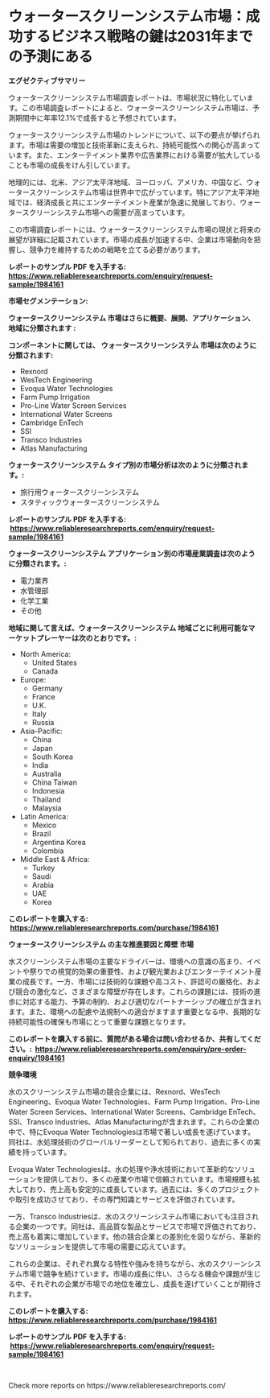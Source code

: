 <p><h1>ウォータースクリーンシステム市場：成功するビジネス戦略の鍵は2031年までの予測にある</h1></p><p><strong>エグゼクティブサマリー</strong></p>
<p><p>ウォータースクリーンシステム市場調査レポートは、市場状況に特化しています。この市場調査レポートによると、ウォータースクリーンシステム市場は、予測期間中に年率12.1%で成長すると予想されています。</p><p>ウォータースクリーンシステム市場のトレンドについて、以下の要点が挙げられます。市場は需要の増加と技術革新に支えられ、持続可能性への関心が高まっています。また、エンターテイメント業界や広告業界における需要が拡大していることも市場の成長をけん引しています。</p><p>地理的には、北米、アジア太平洋地域、ヨーロッパ、アメリカ、中国など、ウォータースクリーンシステム市場は世界中で広がっています。特にアジア太平洋地域では、経済成長と共にエンターテイメント産業が急速に発展しており、ウォータースクリーンシステム市場への需要が高まっています。</p><p>この市場調査レポートには、ウォータースクリーンシステム市場の現状と将来の展望が詳細に記載されています。市場の成長が加速する中、企業は市場動向を把握し、競争力を維持するための戦略を立てる必要があります。</p></p>
<p><strong>レポートのサンプル PDF を入手する: <a href="https://www.reliableresearchreports.com/enquiry/request-sample/1984161">https://www.reliableresearchreports.com/enquiry/request-sample/1984161</a></strong></p>
<p><strong>市場セグメンテーション:</strong></p>
<p><strong> ウォータースクリーンシステム 市場はさらに概要、展開、アプリケーション、地域に分類されます :</strong></p>
<p><strong>コンポーネントに関しては、 ウォータースクリーンシステム 市場は次のように分類されます: &nbsp;</strong></p>
<p><ul><li>Rexnord</li><li>WesTech Engineering</li><li>Evoqua Water Technologies</li><li>Farm Pump Irrigation</li><li>Pro-Line Water Screen Services</li><li>International Water Screens</li><li>Cambridge EnTech</li><li>SSI</li><li>Transco Industries</li><li>Atlas Manufacturing</li></ul></p>
<p><strong> ウォータースクリーンシステム タイプ別の市場分析は次のように分類されます。:</strong></p>
<p><ul><li>旅行用ウォータースクリーンシステム</li><li>スタティックウォータースクリーンシステム</li></ul></p>
<p><strong>レポートのサンプル PDF を入手する: &nbsp;<a href="https://www.reliableresearchreports.com/enquiry/request-sample/1984161">https://www.reliableresearchreports.com/enquiry/request-sample/1984161</a></strong></p>
<p><strong> ウォータースクリーンシステム アプリケーション別の市場産業調査は次のように分類されます。:</strong></p>
<p><ul><li>電力業界</li><li>水管理部</li><li>化学工業</li><li>その他</li></ul></p>
<p><strong>地域に関して言えば、ウォータースクリーンシステム 地域ごとに利用可能なマーケットプレーヤーは次のとおりです。:</strong></p>
<p><ul>
    <li>
        North America:
        <ul>
            <li>United States</li>
            <li>Canada</li>
        </ul>
    </li>
    <li>
        Europe:
        <ul>
            <li>Germany</li>
            <li>France</li>
            <li>U.K.</li>
            <li>Italy</li>
            <li>Russia</li>
        </ul>
    </li>
    <li>
        Asia-Pacific:
        <ul>
            <li>China</li>
            <li>Japan</li>
            <li>South Korea</li>
            <li>India</li>
            <li>Australia</li>
            <li>China Taiwan</li>
            <li>Indonesia</li>
            <li>Thailand</li>
            <li>Malaysia</li>
        </ul>
    </li>
    <li>
        Latin America:
        <ul>
            <li>Mexico</li>
            <li>Brazil</li>
            <li>Argentina Korea</li>
            <li>Colombia</li>
        </ul>
    </li>
    <li>
        Middle East & Africa:
        <ul>
            <li>Turkey</li>
            <li>Saudi</li>
            <li>Arabia</li>
            <li>UAE</li>
            <li>Korea</li>
        </ul>
    </li>
    </ul></p>
<p><strong>このレポートを購入する: &nbsp;<a href="https://www.reliableresearchreports.com/purchase/1984161">https://www.reliableresearchreports.com/purchase/1984161</a></strong></p>
<p><strong>ウォータースクリーンシステム の主な推進要因と障壁 市場</strong></p>
<p><p>水スクリーンシステム市場の主要なドライバーは、環境への意識の高まり、イベントや祭りでの視覚的効果の重要性、および観光業およびエンターテイメント産業の成長です。一方、市場には技術的な課題や高コスト、許認可の厳格化、および競合の激化など、さまざまな障壁が存在します。これらの課題には、技術の進歩に対応する能力、予算の制約、および適切なパートナーシップの確立が含まれます。また、環境への配慮や法規制への適合がますます重要となる中、長期的な持続可能性の確保も市場にとって重要な課題となります。</p></p>
<p><strong>このレポートを購入する前に、質問がある場合は問い合わせるか、共有してください。:&nbsp; <a href="https://www.reliableresearchreports.com/enquiry/pre-order-enquiry/1984161">https://www.reliableresearchreports.com/enquiry/pre-order-enquiry/1984161</a></strong></p>
<p><strong>競争環境</strong></p>
<p><p>水のスクリーンシステム市場の競合企業には、Rexnord、WesTech Engineering、Evoqua Water Technologies、Farm Pump Irrigation、Pro-Line Water Screen Services、International Water Screens、Cambridge EnTech、SSI、Transco Industries、Atlas Manufacturingが含まれます。これらの企業の中で、特にEvoqua Water Technologiesは市場で著しい成長を遂げています。同社は、水処理技術のグローバルリーダーとして知られており、過去に多くの実績を持っています。</p><p>Evoqua Water Technologiesは、水の処理や浄水技術において革新的なソリューションを提供しており、多くの産業や市場で信頼されています。市場規模も拡大しており、売上高も安定的に成長しています。過去には、多くのプロジェクトや取引を成功させており、その専門知識とサービスを評価されています。</p><p>一方、Transco Industriesは、水のスクリーンシステム市場においても注目される企業の一つです。同社は、高品質な製品とサービスで市場で評価されており、売上高も着実に増加しています。他の競合企業との差別化を図りながら、革新的なソリューションを提供して市場の需要に応えています。</p><p>これらの企業は、それぞれ異なる特性や強みを持ちながら、水のスクリーンシステム市場で競争を続けています。市場の成長に伴い、さらなる機会や課題が生じる中、それぞれの企業が市場での地位を確立し、成長を遂げていくことが期待されます。</p></p>
<p><strong>このレポートを購入する: &nbsp; <a href="https://www.reliableresearchreports.com/purchase/1984161">https://www.reliableresearchreports.com/purchase/1984161</a></strong></p>
<p><strong>レポートのサンプル PDF を入手する: &nbsp;<a href="https://www.reliableresearchreports.com/enquiry/request-sample/1984161">https://www.reliableresearchreports.com/enquiry/request-sample/1984161</a></strong><strong></strong></p>
<p>&nbsp;</p>
<p>Check more reports on https://www.reliableresearchreports.com/</p>